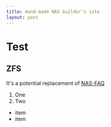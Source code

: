 ```yaml
---
title: Hand-made NAS builder's site
layout: post
---
```

# Test
## ZFS

It's a potential replacement of [NAS-FAQ](http://www.nas-faq.com)

1. One
1. Two

* item
* item

